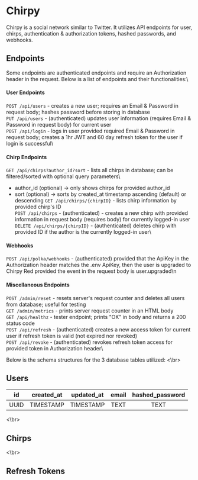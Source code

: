 # Chirpy

Chirpy is a social network similar to Twitter. It utilizes API endpoints for user, chirps, authentication & authorization tokens, hashed passwords, and webhooks. 

## Endpoints
Some endpoints are authenticated endpoints and require an Authorization header in the request. Below is a list of endpoints and their functionalities:\
#### User Endpoints
`POST /api/users` - creates a new user; requires an Email & Password in request body; hashes password before storing in database\
`PUT /api/users` - (authenticated) updates user information (requires Email & Password in request body) for current user\
`POST /api/login` - logs in user provided required Email & Password in request body; creates a 1hr JWT and 60 day refresh token for the user if login is successful\
#### Chirp Endpoints
`GET /api/chirps?author_id?sort` - lists all chirps in database; can be filtered/sorted with optional query parameters\
- author_id (optional) -> only shows chirps for provided author_id
- sort (optional) -> sorts by created_at timestamp ascending (default) or descending
`GET /api/chirps/{chirpID}` - lists chirp information by provided chirp's ID\
`POST /api/chirps` - (authenticated) - creates a new chirp with provided information in request body (requires body) for currently logged-in user\
`DELETE /api/chirps/{chirpID}` - (authenticated) deletes chirp with provided ID if the author is the currently logged-in user\

#### Webhooks
`POST /api/polka/webhooks` - (authenticated) provided that the ApiKey in the Authorization header matches the .env ApiKey, then the user is upgraded to Chirpy Red provided the event in the request body is user.upgraded\n

#### Miscellaneous Endpoints
`POST /admin/reset` - resets server's request counter and deletes all users from database; useful for testing\
`GET /admin/metrics` - prints server request counter in an HTML body\
`GET /api/healthz` - tester endpoint; prints "OK" in body and returns a 200 status code\
`POST /api/refresh` - (authenticated) creates a new access token for current user if refresh token is valid (not expired nor revoked)\
`POST /api/revoke` - (authenticated) revokes refresh token access for provided token in Authorization header\


Below is the schema structures for the 3 database tables utilized:
<\br>
## Users
id | created_at | updated_at | email | hashed_password
:-----: | :-----: | :-----: | :-----: | :-----: 
UUID | TIMESTAMP | TIMESTAMP | TEXT | TEXT
<\br>
## Chirps

<\br>
## Refresh Tokens